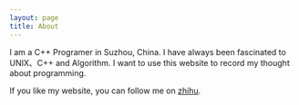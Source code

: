 ```yaml
---
layout: page
title: About
---
```


I am a C++ Programer in Suzhou, China. I have always been fascinated to UNIX、C++ and Algorithm. I want to use this website to record my thought about programming. 

If you like my website, you can follow me on [zhihu](http://www.zhihu.com/people/jianxinzhou).
